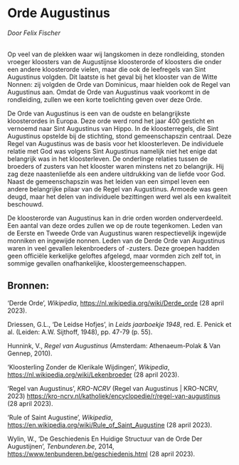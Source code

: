 # Orde Augustinus
*Door Felix Fischer*
<br><br>

Op veel van de plekken waar wij langskomen in deze rondleiding, stonden vroeger kloosters van de Augustijnse kloosterorde of kloosters die onder een andere kloosterorde vielen, maar die ook de leefregels van Sint Augustinus volgden. Dit laatste is het geval bij het klooster van de Witte Nonnen: zij volgden de Orde van Dominicus, maar hielden ook de Regel van Augustinus aan. Omdat de Orde van Augustinus vaak voorkomt in de rondleiding, zullen we een korte toelichting geven over deze Orde.

De Orde van Augustinus is een van de oudste en belangrijkste kloosterordes in Europa. Deze orde werd rond het jaar 400 gesticht en vernoemd naar Sint Augustinus van Hippo. In de kloosterregels, die Sint Augustinus opstelde bij de stichting, stond gemeenschapszin centraal. Deze Regel van Augustinus was de basis voor het kloosterleven. De individuele relatie met God was volgens Sint Augustinus namelijk niet het enige dat belangrijk was in het kloosterleven. De onderlinge relaties tussen de broeders of zusters van het klooster waren minstens net zo belangrijk. Hij zag deze naastenliefde als een andere uitdrukking van de liefde voor God. Naast de gemeenschapszin was het leiden van een simpel leven een andere belangrijke pilaar van de Regel van Augustinus. Armoede was geen deugd, maar het delen van individuele bezittingen werd wel als een kwaliteit beschouwd.

De kloosterorde van Augustinus kan in drie orden worden onderverdeeld. Een aantal van deze ordes zullen we op de route tegenkomen. Leden van de Eerste en Tweede Orde van Augustinus waren respectievelijk ingewijde monniken en ingewijde nonnen. Leden van de Derde Orde van Augustinus waren in veel gevallen lekenbroeders of -zusters. Deze groepen hadden geen officiële kerkelijke geloftes afgelegd, maar vormden zich zelf tot, in sommige gevallen onafhankelijke, kloostergemeenschappen.

## Bronnen:

‘Derde Orde’, *Wikipedia*,				<https://nl.wikipedia.org/wiki/Derde_orde> (28 april 2023).

Driessen, G.L., ‘De Leidse Hofjes’, in *Leids jaarboekje 1948*, red. E. Penick et al. (Leiden: A.W. Sijthoff, 1948), pp. 47-79 (p. 55).

‌Hunnink, V., *Regel van Augustinus* (Amsterdam: Athenaeum-Polak & Van Gennep, 		2010).

‘Kloosterling Zonder de Klerikale Wijdingen’, *Wikipedia*, <https://nl.wikipedia.org/wiki/Lekenbroeder> (28 april 2023).

‘Regel van Augustinus’, *KRO-NCRV* (Regel van Augustinus | KRO-NCRV, 2023) 		<https://kro-ncrv.nl/katholiek/encyclopedie/r/regel-van-augustinus> (28 april 2023).

‌‘Rule of Saint Augustine’, *Wikipedia*,		<https://en.wikipedia.org/wiki/Rule_of_Saint_Augustine> (28 april 2023).

Wylin, W., ‘De Geschiedenis En Huidige Structuur van de Orde Der Augustijnen’, 		*Tenbunderen.be*, 2014, <https://www.tenbunderen.be/geschiedenis.html> (28 april 		2023).
